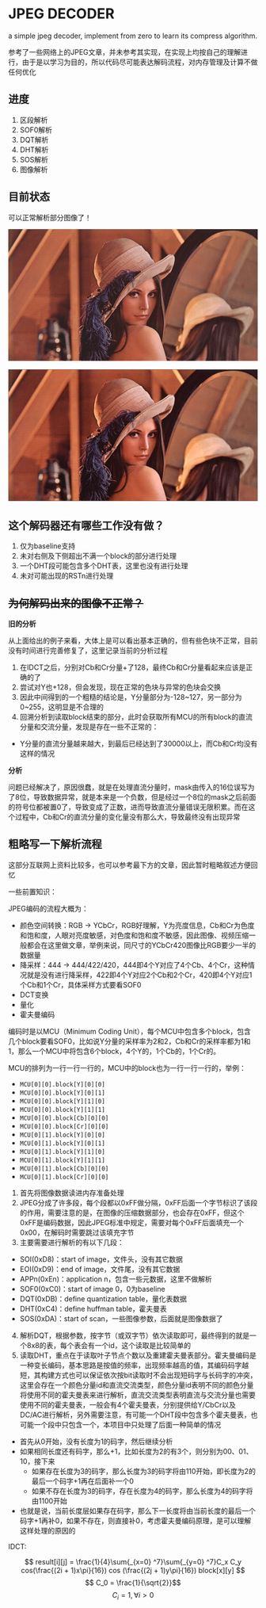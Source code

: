 # JPEG DECODER

a simple jpeg decoder, implement from zero to learn its compress algorithm.

参考了一些网络上的JPEG文章，并未参考其实现，在实现上均按自己的理解进行，由于是以学习为目的，所以代码尽可能表达解码流程，对内存管理及计算不做任何优化

## 进度

1. 区段解析
2. SOF0解析
3. DQT解析
4. DHT解析
5. SOS解析
6. 图像解析

## 目前状态

可以正常解析部分图像了！

![lena origin](pic/lena_848x448.jpg)

![lena succeed](pic/lena_848x448_succeed.png)

## 这个解码器还有哪些工作没有做？

1. 仅为baseline支持
2. 未对右侧及下侧超出不满一个block的部分进行处理
3. 一个DHT段可能包含多个DHT表，这里也没有进行处理
4. 未对可能出现的RSTn进行处理

## ~~为何解码出来的图像不正常？~~

__旧的分析__

从上面给出的例子来看，大体上是可以看出基本正确的，但有些色块不正常，目前没有时间进行完善修复了，这里记录当前的分析过程

1. 在IDCT之后，分别对Cb和Cr分量+了128，最终Cb和Cr分量看起来应该是正确的了
2. 尝试对Y也+128，但会发现，现在正常的色块与异常的色块会交换
3. 因此中间得到的一个粗糙的结论是，Y分量部分为-128\~127，另一部分为0\~255，这明显是不合理的
4. 回溯分析到读取block结束的部分，此时会获取所有MCU的所有block的直流分量和交流分量，发现是存在一些不正常的：
  - Y分量的直流分量越来越大，到最后已经达到了30000以上，而Cb和Cr均没有这样的情况

__分析__

问题已经解决了，原因很蠢，就是在处理直流分量时，mask由传入的16位误写为了8位，导致数据异常，就是本来是一个负数，但是经过一个8位的mask之后前面的符号位都被置0了，导致变成了正数，进而导致直流分量错误无限积累。而在这个过程中，Cb和Cr的直流分量的变化量没有那么大，导致最终没有出现异常

## 粗略写一下解析流程

这部分互联网上资料比较多，也可以参考最下方的文章，因此暂时粗略叙述方便回忆

一些前置知识：

JPEG编码的流程大概为：

  - 颜色空间转换：RGB -> YCbCr，RGB好理解，Y为亮度信息，Cb和Cr为色度和饱和度，人眼对亮度敏感，对色度和饱和度不敏感，因此图像、视频压缩一般都会在这里做文章，举例来说，同尺寸的YCbCr420图像比RGB要少一半的数据量
  - 降采样：444 -> 444/422/420，444即4个Y对应了4个Cb、4个Cr，这种情况就是没有进行降采样，422即4个Y对应2个Cb和2个Cr，420即4个Y对应1个Cb和1个Cr，具体采样方式要看SOF0
  - DCT变换
  - 量化
  - 霍夫曼编码

编码时是以MCU（Minimum Coding Unit），每个MCU中包含多个block，包含几个block要看SOF0，比如说Y分量的采样率为2和2，Cb和Cr的采样率都为1和1，那么一个MCU中将包含6个block，4个Y的，1个Cb的，1个Cr的。

MCU的排列为一行一行一行的，MCU中的block也为一行一行一行的，举例：

- `MCU[0][0].block[Y][0][0]`
- `MCU[0][0].block[Y][0][1]`
- `MCU[0][0].block[Y][1][0]`
- `MCU[0][0].block[Y][1][1]`
- `MCU[0][0].block[Cb][0][0]`
- `MCU[0][0].block[Cr][0][0]`
- `MCU[0][1].block[Y][0][0]`
- `MCU[0][1].block[Y][0][1]`
- `MCU[0][1].block[Y][1][0]`
- `MCU[0][1].block[Y][1][1]`
- `MCU[0][1].block[Cb][0][0]`
- `MCU[0][1].block[Cr][0][0]`

1. 首先将图像数据读进内存准备处理
2. JPEG分成了许多段，每个段都以0xFF做分隔，0xFF后面一个字节标识了该段的作用，需要注意的是，在图像的压缩数据部分，也会存在0xFF，但这个0xFF是编码数据，因此JPEG标准中规定，需要对每个0xFF后面填充一个0x00，在解码时需要跳过该填充字节
3. 主要需要进行解析的有以下几段：
  - SOI(0xD8)：start of image，文件头，没有其它数据
  - EOI(0xD9)：end of image，文件尾，没有其它数据
  - APPn(0xEn)：application n，包含一些元数据，这里不做解析
  - SOF0(0xC0)：start of image 0，0为baseline
  - DQT(0xDB)：define quantization table，量化表数据
  - DHT(0xC4)：define huffman table，霍夫曼表
  - SOS(0xDA)：start of scan，一些图像参数，后面就是图像数据了
4. 解析DQT，根据参数，按字节（或双字节）依次读取即可，最终得到的就是一个8x8的表，每个表会有一个id，这个读取是比较简单的
5. 读取DHT，重点在于读取叶子节点个数以及重建霍夫曼表部分。霍夫曼编码是一种变长编码，基本思路是按值的频率，出现频率越高的值，其编码码字越短，其构建方式也可以保证依次按bit读取时不会出现短码字与长码字的冲突，这里会存在一个颜色分量id和直流交流类型，颜色分量id表明不同的颜色分量将使用不同的霍夫曼表来进行解析，直流交流类型表明直流与交流分量也需要使用不同的霍夫曼表，一般会有4个霍夫曼表，分别提供给Y/CbCr以及DC/AC进行解析，另外需要注意，有可能一个DHT段中包含多个霍夫曼表，也可能一个段中只包含一个，本项目中只处理了后面一种简单的情况
  - 首先从0开始，没有长度为1的码字，然后继续分析
  - 如果相同长度还有码字，那么+1，比如长度为2的有3个，则分别为00、01、10，接下来
    - 如果存在长度为3的码字，那么长度为3的码字将由110开始，即长度为2的最后一个码字+1再在后面补一个0
    - 如果不存在长度为3的码字，存在长度为4的码字，那么长度为4的码字将由1100开始
  - 也就是说，当前长度层如果存在码字，那么下一长度将由当前长度的最后一个码字+1再补0，如果不存在，则直接补0，考虑霍夫曼编码原理，是可以理解这样处理的原因的

IDCT:

$$ result[i][j] = \frac{1}{4}\sum{_{x=0} ^7}\sum{_{y=0} ^7}C_x C_y cos(\frac{(2i + 1)x\pi}{16}) cos (\frac{(2j + 1)y\pi}{16}) block[x][y] 
$$
$$
C_0 = \frac{1}{\sqrt{2}}​
$$
$$
C_i = 1, \forall i > 0
$$


